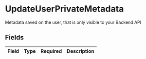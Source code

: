 # UpdateUserPrivateMetadata

Metadata saved on the user, that is only visible to your Backend API


## Fields

| Field       | Type        | Required    | Description |
| ----------- | ----------- | ----------- | ----------- |